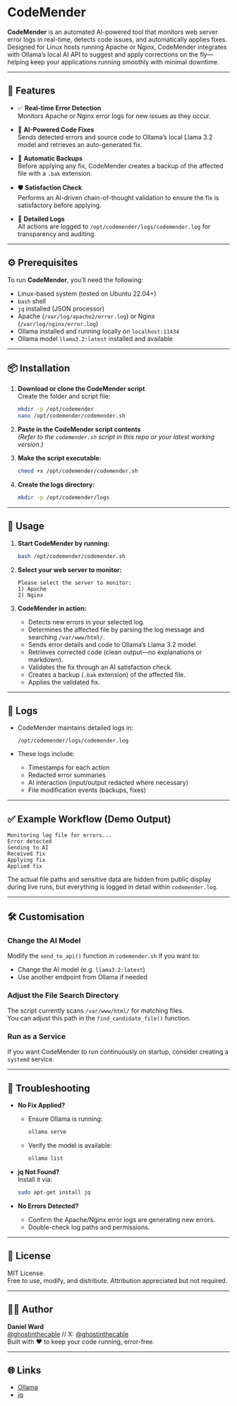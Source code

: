 # CodeMender

**CodeMender** is an automated AI-powered tool that monitors web server error logs in real-time, detects code issues, and automatically applies fixes. Designed for Linux hosts running Apache or Nginx, CodeMender integrates with Ollama’s local AI API to suggest and apply corrections on the fly—helping keep your applications running smoothly with minimal downtime.

---

## 🚀 Features

- ✅ **Real-time Error Detection**  
  Monitors Apache or Nginx error logs for new issues as they occur.

- 🤖 **AI-Powered Code Fixes**  
  Sends detected errors and source code to Ollama’s local Llama 3.2 model and retrieves an auto-generated fix.

- 📅 **Automatic Backups**  
  Before applying any fix, CodeMender creates a backup of the affected file with a `.bak` extension.

- 🛡️ **Satisfaction Check**  
  Performs an AI-driven chain-of-thought validation to ensure the fix is satisfactory before applying.

- 📜 **Detailed Logs**  
  All actions are logged to `/opt/codemender/logs/codemender.log` for transparency and auditing.

---

## ⚙️ Prerequisites

To run **CodeMender**, you’ll need the following:

- Linux-based system (tested on Ubuntu 22.04+)
- `bash` shell
- `jq` installed (JSON processor)
- Apache (`/var/log/apache2/error.log`) or Nginx (`/var/log/nginx/error.log`)
- Ollama installed and running locally on `localhost:11434`
- Ollama model `llama3.2:latest` installed and available

---

## 📦 Installation

1. **Download or clone the CodeMender script**  
   Create the folder and script file:

   ```bash
   mkdir -p /opt/codemender
   nano /opt/codemender/codemender.sh
   ```

2. **Paste in the CodeMender script contents**  
   _(Refer to the `codemender.sh` script in this repo or your latest working version.)_

3. **Make the script executable:**

   ```bash
   chmod +x /opt/codemender/codemender.sh
   ```

4. **Create the logs directory:**

   ```bash
   mkdir -p /opt/codemender/logs
   ```

---

## 🚀 Usage

1. **Start CodeMender by running:**

   ```bash
   bash /opt/codemender/codemender.sh
   ```

2. **Select your web server to monitor:**

   ```
   Please select the server to monitor:
   1) Apache
   2) Nginx
   ```

3. **CodeMender in action:**

   - Detects new errors in your selected log.
   - Determines the affected file by parsing the log message and searching `/var/www/html/`.
   - Sends error details and code to Ollama’s Llama 3.2 model.
   - Retrieves corrected code (clean output—no explanations or markdown).
   - Validates the fix through an AI satisfaction check.
   - Creates a backup (`.bak` extension) of the affected file.
   - Applies the validated fix.

---

## 📂 Logs

- CodeMender maintains detailed logs in:
  ```
  /opt/codemender/logs/codemender.log
  ```

- These logs include:
  - Timestamps for each action
  - Redacted error summaries
  - AI interaction (input/output redacted where necessary)
  - File modification events (backups, fixes)

---

## ✅ Example Workflow (Demo Output)

```plaintext
Monitoring log file for errors...
Error detected
Sending to AI
Received fix
Applying fix
Applied fix
```

The actual file paths and sensitive data are hidden from public display during live runs, but everything is logged in detail within `codemender.log`.

---

## 🛠️ Customisation

### Change the AI Model
Modify the `send_to_api()` function in `codemender.sh` if you want to:
- Change the AI model (e.g. `llama3.2:latest`)
- Use another endpoint from Ollama if needed

### Adjust the File Search Directory
The script currently scans `/var/www/html/` for matching files.  
You can adjust this path in the `find_candidate_file()` function.

### Run as a Service
If you want CodeMender to run continuously on startup, consider creating a `systemd` service.

---

## 🧰️ Troubleshooting

- **No Fix Applied?**
  - Ensure Ollama is running:
    ```bash
    ollama serve
    ```
  - Verify the model is available:
    ```bash
    ollama list
    ```

- **jq Not Found?**  
  Install it via:
  ```bash
  sudo apt-get install jq
  ```

- **No Errors Detected?**
  - Confirm the Apache/Nginx error logs are generating new errors.
  - Double-check log paths and permissions.

---

## 📜 License

MIT License.  
Free to use, modify, and distribute. Attribution appreciated but not required.

---

## 👨‍💻 Author

**Daniel Ward**  
[@ghostinthecable](https://github.com/ghostinthecable) // X: [@ghostinthecable](https://x.com/ghostinthecable)  
Built with ❤️ to keep your code running, error-free.

---

## 🌐 Links

- [Ollama](https://ollama.ai/)
- [jq](https://stedolan.github.io/jq/)

